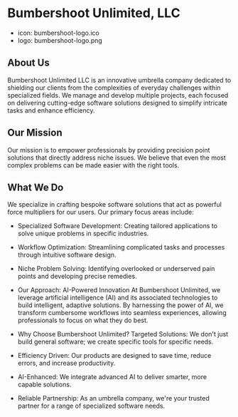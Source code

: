 # Bumbershoot Unlimited, LLC
* icon: bumbershoot-logo.ico
* logo: bumbershoot-logo.png


## About Us
Bumbershoot Unlimited LLC is an innovative umbrella company dedicated to shielding our clients from the complexities of everyday challenges within specialized fields. We manage and develop multiple projects, each focused on delivering cutting-edge software solutions designed to simplify intricate tasks and enhance efficiency.

## Our Mission
Our mission is to empower professionals by providing precision point solutions that directly address niche issues. We believe that even the most complex problems can be made easier with the right tools.

## What We Do
We specialize in crafting bespoke software solutions that act as powerful force multipliers for our users. Our primary focus areas include:

* Specialized Software Development: Creating tailored applications to solve unique problems in specific industries.

* Workflow Optimization: Streamlining complicated tasks and processes through intuitive software design.

* Niche Problem Solving: Identifying overlooked or underserved pain points and developing precise remedies.

* Our Approach: AI-Powered Innovation
At Bumbershoot Unlimited, we leverage artificial intelligence (AI) and its associated technologies to build intelligent, adaptive solutions. By harnessing the power of AI, we transform cumbersome workflows into seamless experiences, allowing professionals to focus on what they do best.

* Why Choose Bumbershoot Unlimited?
Targeted Solutions: We don't just build general software; we create specific tools for specific needs.

* Efficiency Driven: Our products are designed to save time, reduce errors, and increase productivity.

* AI-Enhanced: We integrate advanced AI to deliver smarter, more capable solutions.

* Reliable Partnership: As an umbrella company, we're your trusted partner for a range of specialized software needs.